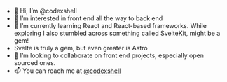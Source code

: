 - 👋 Hi, I’m @codexshell
- 👀 I’m interested in front end all the way to back end
- 🌱 I’m currently learning React and React-based frameworks. While exploring I also stumbled across something called SvelteKit, might be a gem!
- Svelte is truly a gem, but even greater is Astro
- 💞️ I’m looking to collaborate on front end projects, especially open sourced ones.
- 📫 You can reach me at [@codexshell](https://twitter.com/codexshell)

<!---
codexshell/codexshell is a ✨ special ✨ repository because its `README.md` (this file) appears on your GitHub profile.
You can click the Preview link to take a look at your changes.
--->
